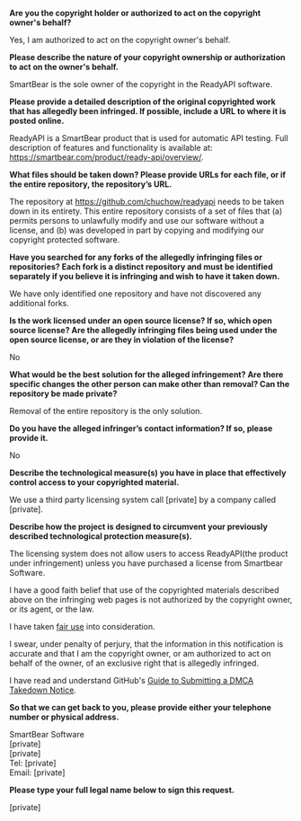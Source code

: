 **Are you the copyright holder or authorized to act on the copyright owner's behalf?**  

Yes, I am authorized to act on the copyright owner's behalf.

**Please describe the nature of your copyright ownership or authorization to act on the owner's behalf.**  

SmartBear is the sole owner of the copyright in the ReadyAPI software.

**Please provide a detailed description of the original copyrighted work that has allegedly been infringed. If possible, include a URL to where it is posted online.**  

ReadyAPI is a SmartBear product that is used for automatic API testing. Full description of features and functionality is available at: https://smartbear.com/product/ready-api/overview/.

**What files should be taken down? Please provide URLs for each file, or if the entire repository, the repository’s URL.**  

The repository at https://github.com/chuchow/readyapi needs to be taken down in its entirety. This entire repository consists of a set of files that (a) permits persons to unlawfully modify and use our software without a license, and (b) was developed in part by copying and modifying our copyright protected software.

**Have you searched for any forks of the allegedly infringing files or repositories? Each fork is a distinct repository and must be identified separately if you believe it is infringing and wish to have it taken down.**  

We have only identified one repository and have not discovered any additional forks.

**Is the work licensed under an open source license? If so, which open source license? Are the allegedly infringing files being used under the open source license, or are they in violation of the license?**  

No

**What would be the best solution for the alleged infringement? Are there specific changes the other person can make other than removal? Can the repository be made private?**  

Removal of the entire repository is the only solution.

**Do you have the alleged infringer’s contact information? If so, please provide it.**  

No

**Describe the technological measure(s) you have in place that effectively control access to your copyrighted material.**  

We use a third party licensing system call [private] by a company called [private].

**Describe how the project is designed to circumvent your previously described technological protection measure(s).**  

The licensing system does not allow users to access ReadyAPI(the product under infringement) unless you have purchased a license from Smartbear Software.

I have a good faith belief that use of the copyrighted materials described above on the infringing web pages is not authorized by the copyright owner, or its agent, or the law.

I have taken <a href="https://www.lumendatabase.org/topics/22">fair use</a> into consideration.

I swear, under penalty of perjury, that the information in this notification is accurate and that I am the copyright owner, or am authorized to act on behalf of the owner, of an exclusive right that is allegedly infringed.

I have read and understand GitHub's <a href="https://help.github.com/articles/guide-to-submitting-a-dmca-takedown-notice/">Guide to Submitting a DMCA Takedown Notice</a>.

**So that we can get back to you, please provide either your telephone number or physical address.**  

SmartBear Software  
[private]  
[private]  
Tel: [private]  
Email: [private]  

**Please type your full legal name below to sign this request.**  

[private]
